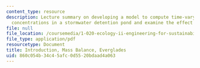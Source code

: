 ```yaml
---
content_type: resource
description: Lecture summary on developing a model to compute time-varying phosphorous
  concentrations in a stormwater detention pond and examine the effect of pond size.
file: null
file_location: /coursemedia/1-020-ecology-ii-engineering-for-sustainability-spring-2008/860c054b34c45afc0d5520bdaad4a063_lec1_2.pdf
file_type: application/pdf
resourcetype: Document
title: Introduction, Mass Balance, Everglades
uid: 860c054b-34c4-5afc-0d55-20bdaad4a063
---
```

